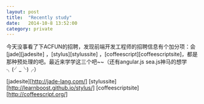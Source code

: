 ```yaml
---
layout: post
title:  "Recently study"
date:   2014-10-8 13:52:00
category: private
---
```


今天没事看了下ACFUN的招聘，发现前端开发工程师的招聘信息有个加分项：会[jade][jadesite] ，[stylus][stylussite] ，[coffeescript][coffeescriptsite]，都是那种预处理的吧。最近来学学这三个吧~~（还有angular.js sea.js神马的想学 ╮(╯_╰)╭）

[jadesite][http://jade-lang.com/]
[stylussite][http://learnboost.github.io/stylus/]
[coffeescriptsite][http://coffeescript.org/]
